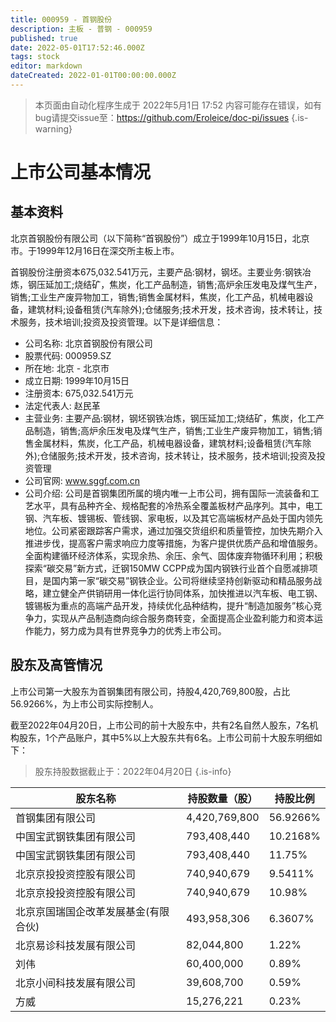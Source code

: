 ```yaml
---
title: 000959 - 首钢股份
description: 主板 - 普钢 - 000959
published: true
date: 2022-05-01T17:52:46.000Z
tags: stock
editor: markdown
dateCreated: 2022-01-01T00:00:00.000Z
---
```


> 本页面由自动化程序生成于 2022年5月1日 17:52
> 内容可能存在错误，如有bug请提交issue至：https://github.com/Eroleice/doc-pi/issues
{.is-warning}

# 上市公司基本情况

## 基本资料

北京首钢股份有限公司（以下简称“首钢股份”）成立于1999年10月15日，北京市。于1999年12月16日在深交所主板上市。

首钢股份注册资本675,032.541万元，主要产品:钢材，钢坯。主要业务:钢铁冶炼，钢压延加工;烧结矿，焦炭，化工产品制造，销售;高炉余压发电及煤气生产，销售;工业生产废异物加工，销售;销售金属材料，焦炭，化工产品，机械电器设备，建筑材料;设备租赁(汽车除外);仓储服务;技术开发，技术咨询，技术转让，技术服务，技术培训;投资及投资管理。以下是详细信息：

- 公司名称: 北京首钢股份有限公司
- 股票代码: 000959.SZ
- 所在地: 北京 - 北京市
- 成立日期: 1999年10月15日
- 注册资本: 675,032.541万元
- 法定代表人: 赵民革
- 主营业务: 主要产品:钢材，钢坯钢铁冶炼，钢压延加工;烧结矿，焦炭，化工产品制造，销售;高炉余压发电及煤气生产，销售;工业生产废异物加工，销售;销售金属材料，焦炭，化工产品，机械电器设备，建筑材料;设备租赁(汽车除外);仓储服务;技术开发，技术咨询，技术转让，技术服务，技术培训;投资及投资管理
- 公司官网: www.sggf.com.cn
- 公司介绍: 公司是首钢集团所属的境内唯一上市公司，拥有国际一流装备和工艺水平，具有品种齐全、规格配套的冷热系全覆盖板材产品序列。其中，电工钢、汽车板、镀锡板、管线钢、家电板，以及其它高端板材产品处于国内领先地位。公司紧密跟踪客户需求，通过加强交货组织和质量管控，加快先期介入推进步伐，提高客户需求响应力度等措施，为客户提供优质产品和增值服务。全面构建循环经济体系，实现余热、余压、余气、固体废弃物循环利用；积极探索“碳交易”新方式，迁钢150MW CCPP成为国内钢铁行业首个自愿减排项目，是国内第一家“碳交易”钢铁企业。公司将继续坚持创新驱动和精品服务战略，建立健全产供销研用一体化运行协同体系，加快推进以汽车板、电工钢、镀锡板为重点的高端产品开发，持续优化品种结构，提升“制造加服务”核心竞争力，实现从产品制造商向综合服务商转变，全面提高企业盈利能力和资本运作能力，努力成为具有世界竞争力的优秀上市公司。


## 股东及高管情况

上市公司第一大股东为首钢集团有限公司，持股4,420,769,800股，占比56.9266%，为上市公司实际控制人。

截至2022年04月20日，上市公司的前十大股东中，共有2名自然人股东，7名机构股东，1个产品账户，其中5%以上大股东共有6名。上市公司前十大股东明细如下：

> 股东持股数据截止于：2022年04月20日
{.is-info}

| 股东名称 | 持股数量（股） | 持股比例 |
| --- | --- | --- |
| 首钢集团有限公司 | 4,420,769,800 | 56.9266% |
| 中国宝武钢铁集团有限公司 | 793,408,440 | 10.2168% |
| 中国宝武钢铁集团有限公司 | 793,408,440 | 11.75% |
| 北京京投投资控股有限公司 | 740,940,679 | 9.5411% |
| 北京京投投资控股有限公司 | 740,940,679 | 10.98% |
| 北京京国瑞国企改革发展基金(有限合伙) | 493,958,306 | 6.3607% |
| 北京易诊科技发展有限公司 | 82,044,800 | 1.22% |
| 刘伟 | 60,400,000 | 0.89% |
| 北京小间科技发展有限公司 | 39,608,700 | 0.59% |
| 方威 | 15,276,221 | 0.23% |




